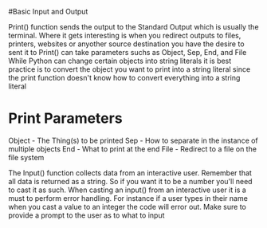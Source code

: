 #Basic Input and Output

Print() function sends the output to the Standard Output which is usually the terminal. 
Where it gets interesting is when you redirect outputs to files, printers, websites or anyother source destination you have the desire to sent it to
Print() can take parameters suchs as Object, Sep, End, and File
While Python can change certain objects into string literals it is best practice is to convert the object you want to print into a string literal since the print function doesn't know how to convert everything into a string literal
# Print Parameters
Object - The Thing(s) to be printed
Sep - How to separate in the instance of multiple objects
End - What to print at the end
File - Redirect to a file on the file system

The Input() function collects data from an interactive user. Remember that all data is returned as a string. So if you want it to be a number you'll need to cast it as such.
When casting an input() from an interactive user it is a must to perform error handling. For instance if a user types in their name when you cast a value to an integer the code will error out.
Make sure to provide a prompt to the user as to what to input


